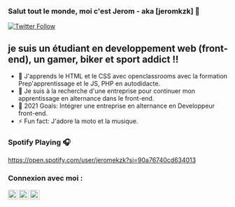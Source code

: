 ### Salut tout le monde, moi c'est Jerom - aka [jeromkzk] 👋

[![Twitter Follow](https://img.shields.io/twitter/follow/KzkJerom?color=1DA1F2&logo=twitter&style=for-the-badge)](https://twitter.com/intent/follow?original_referer=https%3A%2F%2Fgithub.com%2KzkJerom&screen_name=KzkJerom)

## je suis un étudiant en developpement web (front-end), un gamer, biker et sport addict !!

- 🌱 J'apprends le HTML et le CSS avec openclassrooms avec la formation Prep'apprentissage et le JS, PHP en autodidacte.
- 👯 Je suis à la recherche d'une entreprise pour continuer mon apprentissage en alternance dans le front-end.
- 🥅 2021 Goals: Intégrer une entreprise en alternance en Developpeur front-end.
- ⚡ Fun fact: J'adore la moto et la musique.

### Spotify Playing 🎧

https://open.spotify.com/user/jeromekzk?si=90a76740cd634013


### Connexion avec moi :

[<img align="left" alt="JeromKzk | Twitter" width="22px" src="https://cdn.jsdelivr.net/npm/simple-icons@v3/icons/twitter.svg" />][twitter]
[<img align="left" alt="JeromKzk | LinkedIn" width="22px" src="https://cdn.jsdelivr.net/npm/simple-icons@v3/icons/linkedin.svg" />][linkedin]
[<img align="left" alt="Jeromkzk | Instagram" width="22px" src="https://cdn.jsdelivr.net/npm/simple-icons@v3/icons/instagram.svg" />][instagram]

<br />
<br />

[Twitter]: https://twitter.com/KzkJerom
[instagram]: https://www.instagram.com/jeromkzk/
[linkedin]: https://www.linkedin.com/in/jerome-kowalczyk-07bb41171/
